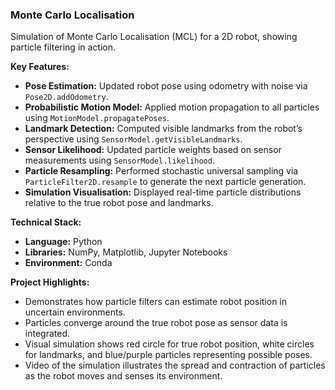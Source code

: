 ### Monte Carlo Localisation

Simulation of Monte Carlo Localisation (MCL) for a 2D robot, showing particle filtering in action.

**Key Features:**
- **Pose Estimation:** Updated robot pose using odometry with noise via `Pose2D.addOdometry`.
- **Probabilistic Motion Model:** Applied motion propagation to all particles using `MotionModel.propagatePoses`.
- **Landmark Detection:** Computed visible landmarks from the robot’s perspective using `SensorModel.getVisibleLandmarks`.
- **Sensor Likelihood:** Updated particle weights based on sensor measurements using `SensorModel.likelihood`.
- **Particle Resampling:** Performed stochastic universal sampling via `ParticleFilter2D.resample` to generate the next particle generation.
- **Simulation Visualisation:** Displayed real-time particle distributions relative to the true robot pose and landmarks.

**Technical Stack:**
- **Language:** Python
- **Libraries:** NumPy, Matplotlib, Jupyter Notebooks
- **Environment:** Conda

**Project Highlights:**
- Demonstrates how particle filters can estimate robot position in uncertain environments.
- Particles converge around the true robot pose as sensor data is integrated.
- Visual simulation shows red circle for true robot position, white circles for landmarks, and blue/purple particles representing possible poses.
- Video of the simulation illustrates the spread and contraction of particles as the robot moves and senses its environment.
